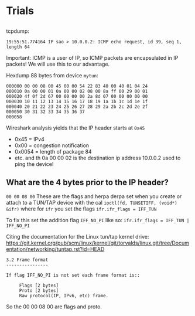 # Trials

## 
tcpdump:
```log
19:55:51.774164 IP sao > 10.0.0.2: ICMP echo request, id 39, seq 1, length 64
```

Important: ICMP is a user of IP, so ICMP packets are encapsulated in IP packets! We will use this to our advantage.

Hexdump 88 bytes from device `mytun`:
```
000000 00 00 08 00 45 00 00 54 22 83 40 00 40 01 04 24
000010 0a 00 00 01 0a 00 00 02 08 00 8a ff 00 29 00 01
000020 4f 0f 2d 67 00 00 00 00 2a 8d 07 00 00 00 00 00
000030 10 11 12 13 14 15 16 17 18 19 1a 1b 1c 1d 1e 1f
000040 20 21 22 23 24 25 26 27 28 29 2a 2b 2c 2d 2e 2f
000050 30 31 32 33 34 35 36 37
000058
```
Wireshark analysis yields that the IP header starts at `0x45`
- 0x45 = IPv4
- 0x00 = congestion notification
- 0x0054 = length of package 84
- etc. and th 0a 00 00 02 is the destination ip address 10.0.0.2 used to ping the device!

## What are the 4 bytes prior to the IP header?
`00 00 08 00`
These are the flags and herpa derpa set when you create or attach to a TUN/TAP device with the cal `ioctl(fd, TUNSETIFF, (void*) &ifr)` where for `ifr` you set the flags `ifr.ifr_flags = IFF_TUN`

To fix this set the addition flag `IFF_NO_PI` like so:
`ifr.ifr_flags = IFF_TUN | IFF_NO_PI`

Citing the documentation for the Linux tun/tap kernel drive:
https://git.kernel.org/pub/scm/linux/kernel/git/torvalds/linux.git/tree/Documentation/networking/tuntap.rst?id=HEAD
```
3.2 Frame format
----------------

If flag IFF_NO_PI is not set each frame format is::

     Flags [2 bytes]
     Proto [2 bytes]
     Raw protocol(IP, IPv6, etc) frame.
```
So the 00 00 08 00 are flags and proto. 